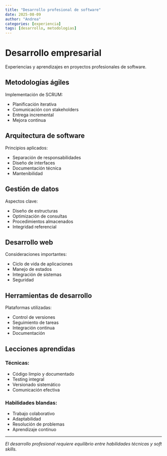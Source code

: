 ```yaml
---
title: "Desarrollo profesional de software"
date: 2025-08-09
author: "Andrea"
categories: [experiencia]
tags: [desarrollo, metodologias]
---
```


# Desarrollo empresarial

Experiencias y aprendizajes en proyectos profesionales de software.

## Metodologías ágiles

Implementación de SCRUM:
- Planificación iterativa
- Comunicación con stakeholders
- Entrega incremental
- Mejora continua

## Arquitectura de software

Principios aplicados:
- Separación de responsabilidades
- Diseño de interfaces
- Documentación técnica
- Mantenibilidad

## Gestión de datos

Aspectos clave:
- Diseño de estructuras
- Optimización de consultas
- Procedimientos almacenados
- Integridad referencial

## Desarrollo web

Consideraciones importantes:
- Ciclo de vida de aplicaciones
- Manejo de estados
- Integración de sistemas
- Seguridad

## Herramientas de desarrollo

Plataformas utilizadas:
- Control de versiones
- Seguimiento de tareas
- Integración continua
- Documentación

## Lecciones aprendidas

### Técnicas:
- Código limpio y documentado
- Testing integral
- Versionado sistemático
- Comunicación efectiva

### Habilidades blandas:
- Trabajo colaborativo
- Adaptabilidad
- Resolución de problemas
- Aprendizaje continuo

---

*El desarrollo profesional requiere equilibrio entre habilidades técnicas y soft skills.*

